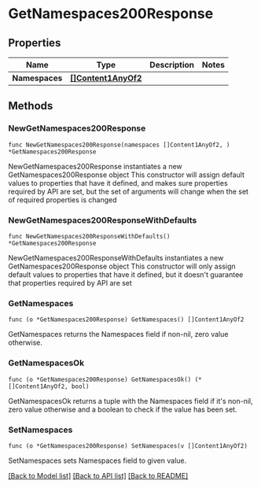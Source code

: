# GetNamespaces200Response

## Properties

Name | Type | Description | Notes
------------ | ------------- | ------------- | -------------
**Namespaces** | [**[]Content1AnyOf2**](Content1AnyOf2.md) |  | 

## Methods

### NewGetNamespaces200Response

`func NewGetNamespaces200Response(namespaces []Content1AnyOf2, ) *GetNamespaces200Response`

NewGetNamespaces200Response instantiates a new GetNamespaces200Response object
This constructor will assign default values to properties that have it defined,
and makes sure properties required by API are set, but the set of arguments
will change when the set of required properties is changed

### NewGetNamespaces200ResponseWithDefaults

`func NewGetNamespaces200ResponseWithDefaults() *GetNamespaces200Response`

NewGetNamespaces200ResponseWithDefaults instantiates a new GetNamespaces200Response object
This constructor will only assign default values to properties that have it defined,
but it doesn't guarantee that properties required by API are set

### GetNamespaces

`func (o *GetNamespaces200Response) GetNamespaces() []Content1AnyOf2`

GetNamespaces returns the Namespaces field if non-nil, zero value otherwise.

### GetNamespacesOk

`func (o *GetNamespaces200Response) GetNamespacesOk() (*[]Content1AnyOf2, bool)`

GetNamespacesOk returns a tuple with the Namespaces field if it's non-nil, zero value otherwise
and a boolean to check if the value has been set.

### SetNamespaces

`func (o *GetNamespaces200Response) SetNamespaces(v []Content1AnyOf2)`

SetNamespaces sets Namespaces field to given value.



[[Back to Model list]](../README.md#documentation-for-models) [[Back to API list]](../README.md#documentation-for-api-endpoints) [[Back to README]](../README.md)


